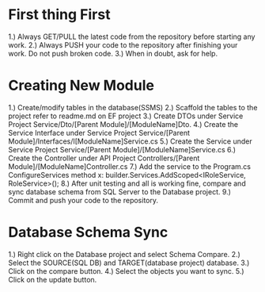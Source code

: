# First thing First

1.) Always GET/PULL the latest code from the repository before starting any work.
2.) Always PUSH your code to the repository after finishing your work. Do not push broken code.
3.) When in doubt, ask for help.

# Creating New Module

1.) Create/modify tables in the database(SSMS)
2.) Scaffold the tables to the project refer to readme.md on EF project
3.) Create DTOs under Service Project Service/Dto/[Parent Module]/[ModuleName]Dto.
4.) Create the Service Interface under Service Project Service/[Parent Module]/Interfaces/I[ModuleName]Service.cs
5.) Create the Service under Service Project Service/[Parent Module]/[ModuleName]Service.cs
6.) Create the Controller under API Project Controllers/[Parent Module]/[ModuleName]Controller.cs
7.) Add the service to the Program.cs ConfigureServices method x: builder.Services.AddScoped<IRoleService, RoleService>();
8.) After unit testing and all is working fine, compare and sync database schema from SQL Server to the Database project.
9.) Commit and push your code to the repository.

# Database Schema Sync

1.) Right click on the Database project and select Schema Compare.
2.) Select the SOURCE(SQL DB) and TARGET(database project) database.
3.) Click on the compare button.
4.) Select the objects you want to sync.
5.) Click on the update button.


